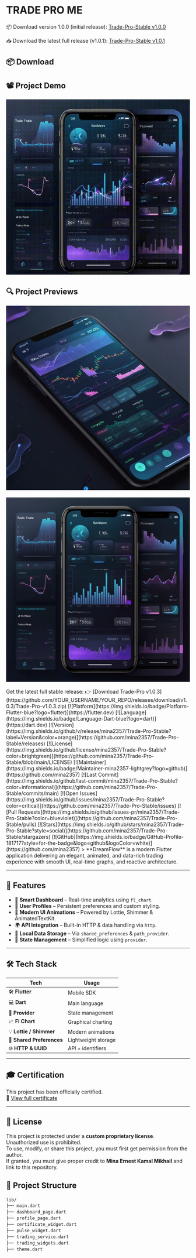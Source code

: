 # TRADE PRO ME
📦 Download version 1.0.0 (initial release): [Trade-Pro-Stable v1.0.0](https://github.com/mina2357/Trade-Pro-Stable/releases/tag/v1.0.0)

📥 Download the latest full release (v1.0.1): [Trade-Pro-Stable v1.0.1](https://github.com/mina2357/Trade-Pro-Stable/releases/tag/v1.0.1)

## 📦 Download
## 📽️ Project Demo
![Trade Pro UI Preview](proo_high_quality.gif)
## 🔍 Project Previews

<p align="center">
  <img src="pro.jpg" alt="Project Preview 1" width="600"/>
  <br><br>
  <img src="pro3.jpg" alt="Project Preview 2" width="600"/>
</p>
Get the latest full stable release:  
👉 [Download Trade-Pro v1.0.3](https://github.com/YOUR_USERNAME/YOUR_REPO/releases/download/v1.0.3/Trade-Pro-v1.0.3.zip)
[![Platform](https://img.shields.io/badge/Platform-Flutter-blue?logo=flutter)](https://flutter.dev)
[![Language](https://img.shields.io/badge/Language-Dart-blue?logo=dart)](https://dart.dev)
[![Version](https://img.shields.io/github/v/release/mina2357/Trade-Pro-Stable?label=Version&color=orange)](https://github.com/mina2357/Trade-Pro-Stable/releases)
[![License](https://img.shields.io/github/license/mina2357/Trade-Pro-Stable?color=brightgreen)](https://github.com/mina2357/Trade-Pro-Stable/blob/main/LICENSE)
[![Maintainer](https://img.shields.io/badge/Maintainer-mina2357-lightgrey?logo=github)](https://github.com/mina2357)
[![Last Commit](https://img.shields.io/github/last-commit/mina2357/Trade-Pro-Stable?color=informational)](https://github.com/mina2357/Trade-Pro-Stable/commits/main)
[![Open Issues](https://img.shields.io/github/issues/mina2357/Trade-Pro-Stable?color=critical)](https://github.com/mina2357/Trade-Pro-Stable/issues)
[![Pull Requests](https://img.shields.io/github/issues-pr/mina2357/Trade-Pro-Stable?color=blueviolet)](https://github.com/mina2357/Trade-Pro-Stable/pulls)
[![Stars](https://img.shields.io/github/stars/mina2357/Trade-Pro-Stable?style=social)](https://github.com/mina2357/Trade-Pro-Stable/stargazers)
[![GitHub](https://img.shields.io/badge/GitHub-Profile-181717?style=for-the-badge&logo=github&logoColor=white)](https://github.com/mina2357)
> **DreamFlow** is a modern Flutter application delivering an elegant, animated, and data-rich trading experience with smooth UI, real-time graphs, and reactive architecture.

---

## 🚀 Features

- 🧠 **Smart Dashboard** – Real-time analytics using `fl_chart`.
- 👤 **User Profiles** – Persistent preferences and custom styling.
- 💫 **Modern UI Animations** – Powered by Lottie, Shimmer & AnimatedTextKit.
- 🌍 **API Integration** – Built-in HTTP & data handling via `http`.
- 📂 **Local Data Storage** – Via `shared_preferences` & `path_provider`.
- 🧬 **State Management** – Simplified logic using `provider`.

---

## 🛠️ Tech Stack

| Tech | Usage |
|------|-------|
| 🛠️ **Flutter** | Mobile SDK |
| 💻 **Dart** | Main language |
| 🧱 **Provider** | State management |
| 📈 **Fl Chart** | Graphical charting |
| 💡 **Lottie / Shimmer** | Modern animations |
| 💾 **Shared Preferences** | Lightweight storage |
| 🌐 **HTTP & UUID** | API + identifiers |

---
## 🎓 Certification

This project has been officially certified.  
📄 [View full certificate](./CERTIFICATE.md)

---
## 📜 License

This project is protected under a **custom proprietary license**.  
Unauthorized use is prohibited.  
To use, modify, or share this project, you must first get permission from the author.  
If granted, you must give proper credit to **Mina Ernest Kamal Mikhail** and link to this repository.

## 📁 Project Structure

```bash
lib/
├── main.dart
├── dashboard_page.dart
├── profile_page.dart
├── certificate_widget.dart
├── pulse_widget.dart
├── trading_service.dart
├── trading_widgets.dart
├── theme.dart


